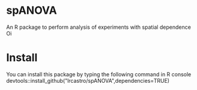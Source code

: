 # spANOVA
An R package to perform analysis of experiments with spatial dependence   
Oi
# Install
You can install this package by typing the following command in R console  
devtools::install_github("lrcastro/spANOVA",dependencies=TRUE)
